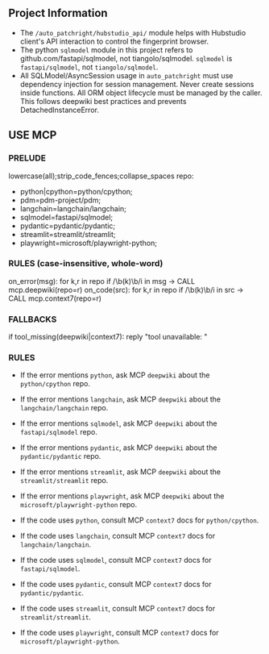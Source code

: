 ## Project Information
- The `/auto_patchright/hubstudio_api/` module helps with Hubstudio client's API interaction to control the fingerprint browser.
- The python `sqlmodel` module in this project refers to github.com/fastapi/sqlmodel, not tiangolo/sqlmodel. `sqlmodel` is `fastapi/sqlmodel`, not `tiangolo/sqlmodel`.
- All SQLModel/AsyncSession usage in `auto_patchright` must use dependency injection for session management. Never create sessions inside functions. All ORM object lifecycle must be managed by the caller. This follows deepwiki best practices and prevents DetachedInstanceError.

## USE MCP

### PRELUDE
lowercase(all);strip_code_fences;collapse_spaces
repo:
- python|cpython=python/cpython;
- pdm=pdm-project/pdm;
- langchain=langchain/langchain;
- sqlmodel=fastapi/sqlmodel;
- pydantic=pydantic/pydantic;
- streamlit=streamlit/streamlit;
- playwright=microsoft/playwright-python;

### RULES (case-insensitive, whole-word)
on_error(msg): for k,r in repo if /\b(k)\b/i in msg -> CALL mcp.deepwiki(repo=r)
on_code(src):  for k,r in repo if /\b(k)\b/i in src -> CALL mcp.context7(repo=r)

### FALLBACKS
if tool_missing(deepwiki|context7): reply "tool unavailable: <name>"

### RULES

- If the error mentions `python`, ask MCP `deepwiki` about the `python/cpython` repo.
- If the error mentions `langchain`, ask MCP `deepwiki` about the `langchain/langchain` repo.
- If the error mentions `sqlmodel`, ask MCP `deepwiki` about the `fastapi/sqlmodel` repo.
- If the error mentions `pydantic`, ask MCP `deepwiki` about the `pydantic/pydantic` repo.
- If the error mentions `streamlit`, ask MCP `deepwiki` about the `streamlit/streamlit` repo.
- If the error mentions `playwright`, ask MCP `deepwiki` about the `microsoft/playwright-python` repo.

- If the code uses `python`, consult MCP `context7` docs for `python/cpython`.
- If the code uses `langchain`, consult MCP `context7` docs for `langchain/langchain`.
- If the code uses `sqlmodel`, consult MCP `context7` docs for `fastapi/sqlmodel`.
- If the code uses `pydantic`, consult MCP `context7` docs for `pydantic/pydantic`.
- If the code uses `streamlit`, consult MCP `context7` docs for `streamlit/streamlit`.
- If the code uses `playwright`, consult MCP `context7` docs for `microsoft/playwright-python`.
